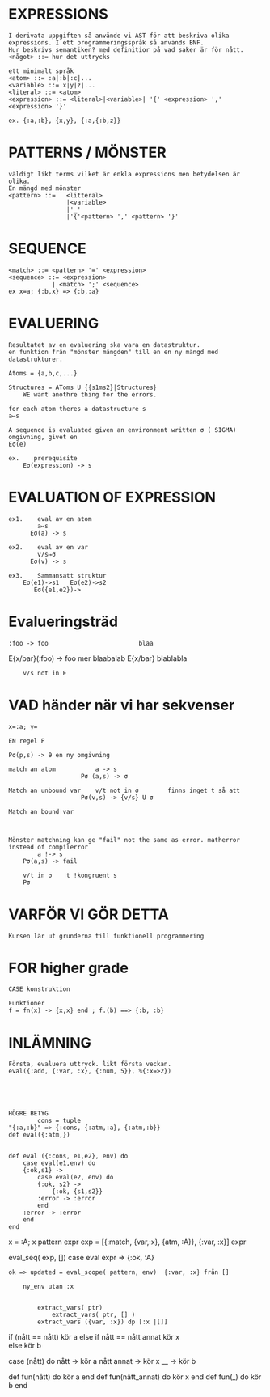 # EXPRESSIONS
    I derivata uppgiften så använde vi AST för att beskriva olika expressions. I ett programmeringsspråk så används BNF.
    Hur beskrivs semantiken? med definitior på vad saker är för nått.
    <något> ::= hur det uttrycks

    ett minimalt språk
    <atom> ::= :a|:b|:c|...
    <variable> ::= x|y|z|...
    <literal> ::= <atom>
    <expression> ::= <literal>|<variable>| '{' <expression> ',' <expression> '}'

    ex. {:a,:b}, {x,y}, {:a,{:b,z}}

# PATTERNS / MÖNSTER
    väldigt likt terms vilket är enkla expressions men betydelsen är olika.
    En mängd med mönster
    <pattern> ::=   <litteral>
                    |<variable>
                    |'_'
                    |'{'<pattern> ',' <pattern> '}'

# SEQUENCE
    <match> ::= <pattern> '=' <expression>
    <sequence> ::= <expression>
                | <match> ';' <sequence>
    ex x=a; {:b,x} => {:b,:a}

# EVALUERING
    Resultatet av en evaluering ska vara en datastruktur.
    en funktion från "mönster mängden" till en en ny mängd med datastrukturer.

    Atoms = {a,b,c,...}

    Structures = AToms U {{s1ms2}|Structures}
        WE want anothre thing for the errors.
    
    for each atom theres a datastructure s
    a↦s

    A sequence is evaluated given an environment written σ ( SIGMA)
    omgivning, givet en 
    Eσ(e)

    ex.    prerequisite
        Eσ(expression) -> s

# EVALUATION OF EXPRESSION

    ex1.    eval av en atom
            a↦s
          Eσ(a) -> s

    ex2.    eval av en var
            v/s↦σ
          Eσ(v) -> s

    ex3.    Sammansatt struktur
        Eσ(e1)->s1   Eσ(e2)->s2
           Eσ({e1,e2})->



# Evalueringsträd

    :foo -> foo                         blaa
   E{x/bar}(:foo) -> foo        mer blaabalab
            E{x/bar} blablabla 

        v/s not in E

# VAD händer när vi har sekvenser
    x=:a; y=

    EN regel P

    Pσ(p,s) -> θ en ny omgivning

    match an atom           a -> s
                        Pσ (a,s) -> σ

    Match an unbound var    v/t not in σ        finns inget t så att
                        Pσ(v,s) -> {v/s} U σ

    Match an bound var      

            

    Mönster matchning kan ge "fail" not the same as error. matherror instead of compilerror
            a !-> s
        Pσ(a,s) -> fail

        v/t in σ    t !kongruent s
        Pσ

# VARFÖR VI GÖR DETTA
    Kursen lär ut grunderna till funktionell programmering 


# FOR higher grade
    CASE konstruktion

    Funktioner
    f = fn(x) -> {x,x} end ; f.(b) ==> {:b, :b}




# INLÄMNING
    Första, evaluera uttryck. likt första veckan. 
    eval({:add, {:var, :x}, {:num, 5}}, %{:x=>2})





    HÖGRE BETYG
            cons = tuple
    "{:a,:b}" => {:cons, {:atm,:a}, {:atm,:b}} 
    def eval({:atm,})


    def eval ({:cons, e1,e2}, env) do
        case eval(e1,env) do
        {:ok,s1} ->
            case eval(e2, env) do
            {:ok, s2} ->
                {:ok, {s1,s2}}
            :error -> :error
            end
        :error -> :error
        end
    end


x = :A; x
                pattern      expr
exp = [{:match, {var,:x}, {atm, :A}},
        {:var, :x}]
            expr

eval_seq( exp, []) 
    case eval expr     => {:ok, :A}

    ok => updated = eval_scope( pattern, env)  {:var, :x} från [] 

        ny_env utan :x
    

            extract_vars( ptr) 
                extract_vars( ptr, [] )
            extract_vars ({var, :x}) dp [:x |[]]



if (nått == nått)
  kör a
else if nått == nått annat
  kör x  
else
  kör b


case (nått) do
  nått -> kör a
  nått annat -> kör x
  __ -> kör b


def fun(nått) do kör a end
def fun(nått_annat) do kör x end
def fun(_) do kör b end